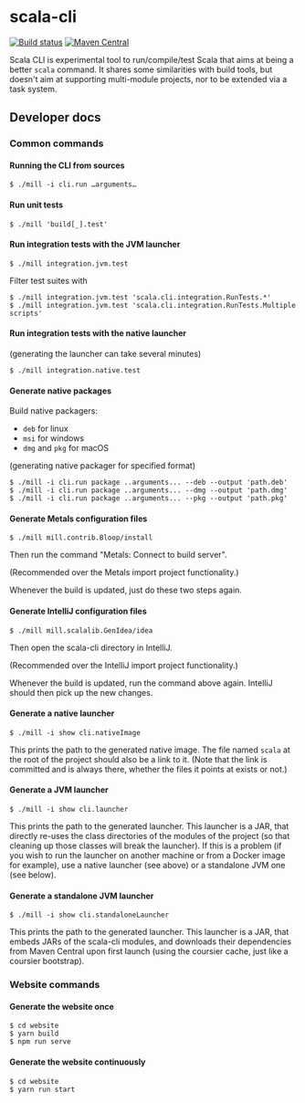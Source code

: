 
# scala-cli

[![Build status](https://github.com/VirtusLab/scala-cli/workflows/CI/badge.svg)](https://github.com/VirtusLab/scala-ci/actions?query=workflow%3ACI)
[![Maven Central](https://img.shields.io/maven-central/v/io.github.alexarchambault.scala-cli/cli_2.12.svg)](https://maven-badges.herokuapp.com/maven-central/io.github.alexarchambault.scala-cli/cli_2.12)

Scala CLI is experimental tool to run/compile/test Scala that aims at being a better `scala` command. It shares some similarities with build tools, but doesn't aim at supporting multi-module projects, nor to be extended via a task system.

## Developer docs

### Common commands

#### Running the CLI from sources

```text
$ ./mill -i cli.run …arguments…
```

#### Run unit tests

```text
$ ./mill 'build[_].test'
```

#### Run integration tests with the JVM launcher

```text
$ ./mill integration.jvm.test
```

Filter test suites with
```text
$ ./mill integration.jvm.test 'scala.cli.integration.RunTests.*'
$ ./mill integration.jvm.test 'scala.cli.integration.RunTests.Multiple scripts'
```

#### Run integration tests with the native launcher

(generating the launcher can take several minutes)

```text
$ ./mill integration.native.test
```

#### Generate native packages

Build native packagers:
* `deb` for linux
* `msi` for windows
* `dmg` and `pkg` for macOS

(generating native packager for specified format)
```text
$ ./mill -i cli.run package ..arguments... --deb --output 'path.deb'
$ ./mill -i cli.run package ..arguments... --dmg --output 'path.dmg'
$ ./mill -i cli.run package ..arguments... --pkg --output 'path.pkg'
```

#### Generate Metals configuration files

```text
$ ./mill mill.contrib.Bloop/install
```

Then run the command "Metals: Connect to build server".

(Recommended over the Metals import project functionality.)

Whenever the build is updated, just do these two steps again.

#### Generate IntelliJ configuration files

```text
$ ./mill mill.scalalib.GenIdea/idea
```

Then open the scala-cli directory in IntelliJ.

(Recommended over the IntelliJ import project functionality.)

Whenever the build is updated, run the command above again. IntelliJ
should then pick up the new changes.

#### Generate a native launcher

```text
$ ./mill -i show cli.nativeImage
```

This prints the path to the generated native image.
The file named `scala` at the root of the project should also
be a link to it. (Note that the link is committed and is always there,
whether the files it points at exists or not.)

#### Generate a JVM launcher

```text
$ ./mill -i show cli.launcher
```

This prints the path to the generated launcher. This launcher is a JAR,
that directly re-uses the class directories of the modules of the project
(so that cleaning up those classes will break the launcher). If this is a
problem (if you wish to run the launcher on another machine or from a
Docker image for example), use a native launcher (see above) or a standalone
JVM one (see below).

#### Generate a standalone JVM launcher

```text
$ ./mill -i show cli.standaloneLauncher
```

This prints the path to the generated launcher. This launcher is a JAR,
that embeds JARs of the scala-cli modules, and downloads their dependencies
from Maven Central upon first launch (using the coursier cache, just like
a coursier bootstrap).

### Website commands

#### Generate the website once

```text
$ cd website
$ yarn build
$ npm run serve
```

#### Generate the website continuously

```text
$ cd website
$ yarn run start
```

